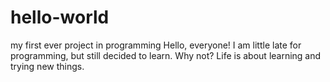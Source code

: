 # hello-world
my first ever project in programming
Hello, everyone!
I am little late for programming, but still decided to learn.
Why not? Life is about learning and trying new things.
